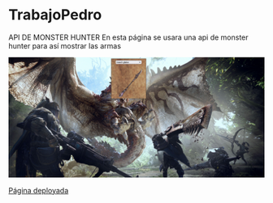 ﻿# TrabajoPedro
API DE MONSTER HUNTER
En esta página se usara una api de monster hunter para así mostrar las armas

![Imagen](Imagenes/Pagina.png)


[Página deployada](https://Rafael-Costas.github.io/WeaponMonsterHunter/main.html)
